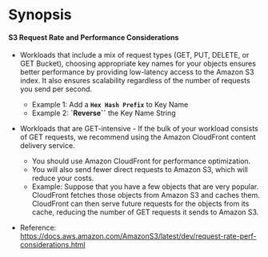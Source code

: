 # Synopsis

#### S3 Request Rate and Performance Considerations

- Workloads that include a mix of request types (GET, PUT, DELETE, or GET
  Bucket), choosing appropriate key names for your objects ensures better
  performance by providing low-latency access to the Amazon S3 index. It also
  ensures scalability regardless of the number of requests you send per second.
  - Example 1: Add a **`Hex Hash Prefix`** to Key Name
  - Example 2: **`Reverse``** the Key Name String

- Workloads that are GET-intensive - If the bulk of your workload consists of
  GET requests, we recommend using the Amazon CloudFront content delivery
  service.
  - You should use Amazon CloudFront for performance optimization.
  - You will also send fewer direct requests to Amazon S3, which will reduce
    your costs.
  - Example: Suppose that you have a few objects that are very popular.
    CloudFront fetches those objects from Amazon S3 and caches them. CloudFront
    can then serve future requests for the objects from its cache, reducing the
    number of GET requests it sends to Amazon S3.

- Reference: https://docs.aws.amazon.com/AmazonS3/latest/dev/request-rate-perf-considerations.html
